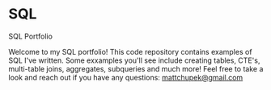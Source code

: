 # SQL
SQL Portfolio

Welcome to my SQL portfolio! This code repository contains examples of SQL I've written. Some exxamples you'll see include creating tables, CTE's, multi-table joins, aggregates, subqueries and much more! Feel free to take a look and reach out if you have any questions: mattchupek@gmail.com
